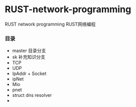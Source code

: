 # RUST-network-programming
RUST network programming  RUST网络编程

### 目录
- master 目录分支
- sk 补充知识分支
- TCP
- UDP
- IpAddr + Socket
- ipNet
- Mio
- pnet
- struct dns resolver
- 
